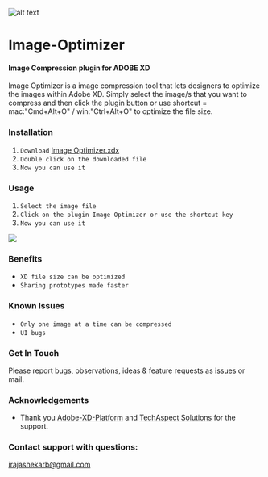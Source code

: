 ![alt text](https://github.com/irajashekarb/Image-Optimizer/blob/master/images/icon@0.5.png)

# Image-Optimizer
#### Image Compression plugin for ADOBE XD

Image Optimizer is a image compression tool that lets designers to optimize the images within Adobe XD. Simply select
the image/s that you want to compress and then click the plugin button or use shortcut = mac:"Cmd+Alt+O" / win:"Ctrl+Alt+O" to optimize 
the file size. 

### Installation
1. `Download` [Image Optimizer.xdx](https://github.com/irajashekarb/Image-Optimizer-For-XD/raw/master/Image%20Optimizer.xdx)
2. `Double click on the downloaded file`
3. `Now you can use it`

### Usage
1. `Select the image file`
2. `Click on the plugin Image Optimizer or use the shortcut key`
3. `Now you can use it`

![](https://github.com/irajashekarb/Image-Optimizer-AdobeXD/blob/master/images/Usage.gif)

### Benefits
* `XD file size can be optimized`
* `Sharing prototypes made faster`

### Known Issues
* `Only one image at a time can be compressed`
* `UI bugs`

### Get In Touch
Please report bugs, observations, ideas & feature requests as [issues](https://github.com/irajashekarb/Image-Optimizer/issues) or mail.

### Acknowledgements
* Thank you [Adobe-XD-Platform](https://adobexdplatform.com/plugin-docs/) and [TechAspect Solutions](https://www.tadigital.com/) for the support.

### Contact support with questions: 
irajashekarb@gmail.com


